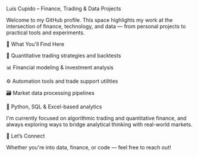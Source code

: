 Luís Cupido – Finance, Trading & Data Projects

Welcome to my GitHub profile. This space highlights my work at the intersection of finance, technology, and data — from personal projects to practical tools and experiments.

🚀 What You'll Find Here

🧠 Quantitative trading strategies and backtests

📊 Financial modeling & investment analysis

⚙️ Automation tools and trade support utilities

🗃️ Market data processing pipelines

🐍 Python, SQL & Excel-based analytics

I'm currently focused on algorithmic trading and quantitative finance, and always exploring ways to bridge analytical thinking with real-world markets.

🤝 Let’s Connect

Whether you're into data, finance, or code — feel free to reach out!
